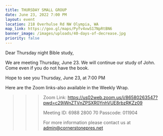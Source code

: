 ```yaml
---
title: THURSDAY SMALL GROUP
date: June 23, 2022 7:00 PM
layout: event
location: 218 Overhulse Rd NW Olympia, WA
map_link: https://goo.gl/maps/Pyfv4vwS17NpRtBN6
banner_image: /images/uploads/40-days-of-decrease.jpg
priority: false
---
```

Dear Thursday night Bible study,

<!--StartFragment-->

We are meeting Thursday, June 23. We will continue our study of John. Come even if you do not have the book.

<!--EndFragment-->Hope to see you Thursday, June 23, at 7:00 PM

Here are the Zoom links-also available in the Weekly Wrap.

<!--\\\\\\\\\\\\\\\\\\\\\\\[if !supportLineBreakNewLine]-->

<!--\\\\\\\\\\\\\\\\\\\\\\\[endif]-->

<!--EndFragment-->

> > > Zoom Link: <https://us02web.zoom.us/j/86580263547?pwd=c29iWnZTVnZPSXR0YnhVUE8rbzRKZz09>
> > >
> > > Meeting ID: 6988 2800 70
> > > Passcode: 011904
> > >
> > > For more information please contact us at admin@cornerstonepres.net